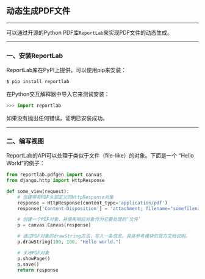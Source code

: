 ## 动态生成PDF文件

---

可以通过开源的Python PDF库`ReportLab`来实现PDF文件的动态生成。

---

### 一、安装ReportLab

ReportLab库在PyPI上提供，可以使用pip来安装：
```bash
$ pip install reportlab
```
在Python交互解释器中导入它来测试安装：
```python
>>> import reportlab
```
如果没有抛出任何错误，证明已安装成功。

---

### 二、编写视图

ReportLab的API可以处理于类似于文件（file-like）的对象。下面是一个 “Hello World”的例子：
```python
from reportlab.pdfgen import canvas
from django.http import HttpResponse

def some_view(request):
    # 创建带有PDF头部定义的HttpResponse对象
    response = HttpResponse(content_type='application/pdf')
    response['Content-Disposition'] = 'attachment; filename="somefilename.pdf"'

    # 创建一个PDF对象，并使用响应对象作为它要处理的‘文件’
    p = canvas.Canvas(response)

    # 通过PDF对象的drawString方法，写入一条信息。具体参考模块的官方文档说明。
    p.drawString(100, 100, "Hello world.")

    # 关闭PDF对象
    p.showPage()
    p.save()
    return response
```